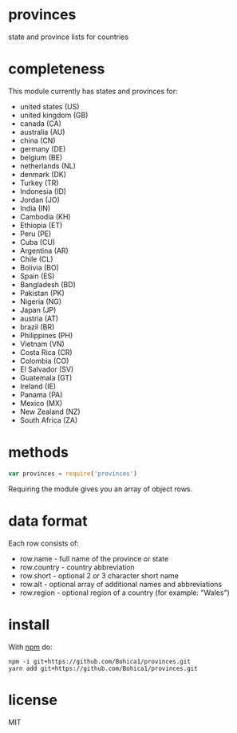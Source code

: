 # provinces

state and province lists for countries

# completeness

This module currently has states and provinces for:

* united states (US)
* united kingdom (GB)
* canada (CA)
* australia (AU)
* china (CN)
* germany (DE)
* belgium (BE)
* netherlands (NL)
* denmark (DK)
* Turkey (TR)
* Indonesia (ID)
* Jordan (JO)
* India (IN)
* Cambodia (KH)
* Ethiopia (ET)
* Peru (PE)
* Cuba (CU)
* Argentina (AR)
* Chile (CL)
* Bolivia (BO)
* Spain (ES)
* Bangladesh (BD)
* Pakistan (PK)
* Nigeria (NG)
* Japan (JP)
* austria (AT)
* brazil (BR)
* Philippines (PH)
* Vietnam (VN)
* Costa Rica (CR)
* Colombia (CO)
* El Salvador (SV)
* Guatemala (GT)
* Ireland (IE)
* Panama (PA)
* Mexico (MX)
* New Zealand (NZ)
* South Africa (ZA)

# methods

``` js
var provinces = require('provinces')
```

Requiring the module gives you an array of object rows.

# data format

Each row consists of:

* row.name - full name of the province or state
* row.country - country abbreviation
* row.short - optional 2 or 3 character short name
* row.alt - optional array of additional names and abbreviations
* row.region - optional region of a country (for example: "Wales")

# install

With [npm](https://npmjs.org) do:

```
npm -i git+https://github.com/Bohica1/provinces.git
yarn add git+https://github.com/Bohica1/provinces.git
```

# license

MIT
